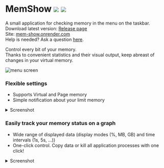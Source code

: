 # MemShow [![](https://img.shields.io/badge/version-1.1.0-blue)](../../releases/latest) [![](https://img.shields.io/badge/VirusTotal-No_viruses-blue?logo=virustotal)](https://www.virustotal.com/gui/file/aa0abeb291879c9bb198ebd5658e502a38bfa41a793e4932e4b05f7560d07a62)

A small application for checking memory in the menu on the taskbar.<br>
Download latest version: [Release page](../../releases/latest) <br>
Site: [mem-show.onrender.com](https://mem-show.onrender.com/) <br>
Help is needed? Ask a question [here](../../issues).

Control every bit of your memory.<br>
Thanks to convenient statistics and their visual output, keep abreast of changes in your virtual memory.

![menu screen](https://mem-show.onrender.com/assets/img/Hero/menu.png)


### Flexible settings
- Supports Virtual and Page memory
- Simple notification about your limit memory

<details>
<summary>Screenshot</summary>

![settings window](https://mem-show.onrender.com/assets/img/Hero/settings_extra.png)

</details>

### Easily track your memory status on a graph
- Wide range of displayed data (display modes (%, MB, GB) and time intervals (1s, 5s, ...))
- One-click control. Copy data or kill all application processes with one click!

<details>
<summary>Screenshot</summary>
  
![details about process](https://mem-show.onrender.com/assets/img/Hero/details.png)

</details>
